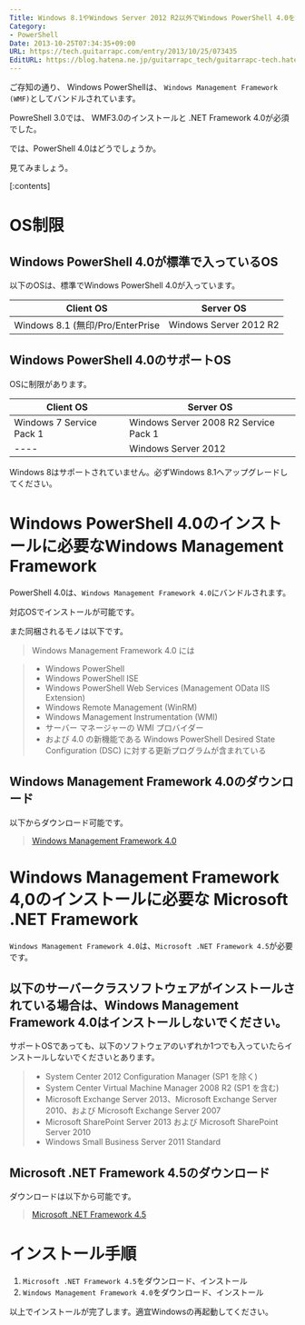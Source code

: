 ```yaml
---
Title: Windows 8.1やWindows Server 2012 R2以外でWindows PowerShell 4.0を利用する方法
Category:
- PowerShell
Date: 2013-10-25T07:34:35+09:00
URL: https://tech.guitarrapc.com/entry/2013/10/25/073435
EditURL: https://blog.hatena.ne.jp/guitarrapc_tech/guitarrapc-tech.hatenablog.com/atom/entry/12921228815711296881
---
```


ご存知の通り、 Windows PowerShellは、 `Windows Management Framework (WMF)`としてバンドルされています。

PowreShell 3.0では、 WMF3.0のインストールと .NET Framework 4.0が必須でした。

では、PowerShell 4.0はどうでしょうか。

見てみましょう。

[:contents]

# OS制限

## Windows PowerShell 4.0が標準で入っているOS

以下のOSは、標準でWindows PowerShell 4.0が入っています。

|Client OS|Server OS|
|----|----|
|Windows 8.1 (無印/Pro/EnterPrise|Windows Server 2012 R2|


## Windows PowerShell 4.0のサポートOS

OSに制限があります。

|Client OS|Server OS|
|----|----|
|Windows 7 Service Pack 1|Windows Server 2008 R2 Service Pack 1|
|----|Windows Server 2012|

Windows 8はサポートされていません。必ずWindows 8.1へアップグレードしてください。


# Windows PowerShell 4.0のインストールに必要なWindows Management Framework

PowerShell 4.0は、`Windows Management Framework 4.0`にバンドルされます。

対応OSでインストールが可能です。

また同梱されるモノは以下です。

> Windows Management Framework 4.0 には

> - Windows PowerShell
> - Windows PowerShell ISE
> - Windows PowerShell Web Services (Management OData IIS Extension)
> - Windows Remote Management (WinRM)
> - Windows Management Instrumentation (WMI)
> - サーバー マネージャーの WMI プロバイダー
> - および 4.0 の新機能である Windows PowerShell Desired State Configuration (DSC) に対する更新プログラムが含まれている


## Windows Management Framework 4.0のダウンロード

以下からダウンロード可能です。

> [Windows Management Framework 4.0](http://www.microsoft.com/ja-jp/download/details.aspx?id=40855)


# Windows Management Framework 4,0のインストールに必要な Microsoft .NET Framework

`Windows Management Framework 4.0`は、`Microsoft .NET Framework 4.5`が必要です。

## 以下のサーバークラスソフトウェアがインストールされている場合は、Windows Management Framework 4.0はインストールしないでください。

サポートOSであっても、以下のソフトウェアのいずれか1つでも入っていたらインストールしないでくださいとあります。

> - System Center 2012 Configuration Manager (SP1 を除く)
> - System Center Virtual Machine Manager 2008 R2 (SP1 を含む)
> - Microsoft Exchange Server 2013、Microsoft Exchange Server 2010、および Microsoft Exchange Server 2007
> - Microsoft SharePoint Server 2013 および Microsoft SharePoint Server 2010
> - Windows Small Business Server 2011 Standard


## Microsoft .NET Framework 4.5のダウンロード

ダウンロードは以下から可能です。

> [Microsoft .NET Framework 4.5](http://www.microsoft.com/en-us/download/details.aspx?id=30653)


# インストール手順

1. `Microsoft .NET Framework 4.5`をダウンロード、インストール
2. `Windows Management Framework 4.0`をダウンロード、インストール

以上でインストールが完了します。適宜Windowsの再起動してください。
